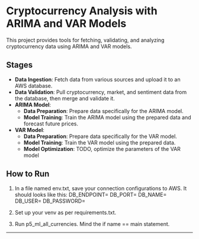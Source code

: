 # Cryptocurrency Analysis with ARIMA and VAR Models

This project provides tools for fetching, validating, and analyzing cryptocurrency data using ARIMA and VAR models.

## Stages

- **Data Ingestion**: Fetch data from various sources and upload it to an AWS database.
- **Data Validation**: Pull cryptocurrency, market, and sentiment data from the database, then merge and validate it.
- **ARIMA Model**:
  - **Data Preparation**: Prepare data specifically for the ARIMA model.
  - **Model Training**: Train the ARIMA model using the prepared data and forecast future prices.
- **VAR Model**:
  - **Data Preparation**: Prepare data specifically for the VAR model.
  - **Model Training**: Train the VAR model using the prepared data.
  - **Model Optimization**: TODO, optimize the parameters of the VAR model

## How to Run

1. In a file named env.txt, save your connection configurations to AWS. It should looks like this:
DB_ENDPOINT=
DB_PORT=
DB_NAME=
DB_USER=
DB_PASSWORD=

2. Set up your venv as per requirements.txt.

3. Run p5_ml_all_currencies. Mind the if name == main statement.

---
